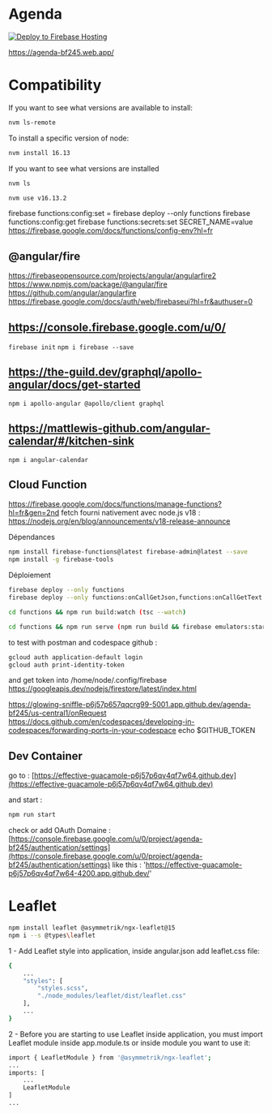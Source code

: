 # Agenda

[![Deploy to Firebase Hosting](https://github.com/nicolashornuel/agenda/actions/workflows/manual.yml/badge.svg)](https://github.com/nicolashornuel/agenda/actions/workflows/manual.yml)

https://agenda-bf245.web.app/

# Compatibility

If you want to see what versions are available to install:

```sh
nvm ls-remote
```

To install a specific version of node:

```sh
nvm install 16.13
```

If you want to see what versions are installed

```sh
nvm ls
```

```sh
nvm use v16.13.2
```

firebase functions:config:set <key>=<value>
firebase deploy --only functions
firebase functions:config:get
firebase functions:secrets:set SECRET_NAME=value
https://firebase.google.com/docs/functions/config-env?hl=fr

## @angular/fire

https://firebaseopensource.com/projects/angular/angularfire2
https://www.npmjs.com/package/@angular/fire
https://github.com/angular/angularfire
https://firebase.google.com/docs/auth/web/firebaseui?hl=fr&authuser=0

## https://console.firebase.google.com/u/0/

`firebase init`
`npm i firebase --save`

## https://the-guild.dev/graphql/apollo-angular/docs/get-started

`npm i apollo-angular @apollo/client graphql`

## https://mattlewis-github.com/angular-calendar/#/kitchen-sink

`npm i angular-calendar`

## Cloud Function

https://firebase.google.com/docs/functions/manage-functions?hl=fr&gen=2nd
fetch fourni nativement avec node.js v18 :
https://nodejs.org/en/blog/announcements/v18-release-announce

Dépendances

```sh
npm install firebase-functions@latest firebase-admin@latest --save
npm install -g firebase-tools
```

Déploiement

```sh
firebase deploy --only functions
firebase deploy --only functions:onCallGetJson,functions:onCallGetText
```

```sh
cd functions && npm run build:watch (tsc --watch)
```

```sh
cd functions && npm run serve (npm run build && firebase emulators:start --only functions)
```

to test with postman and codespace github :

```sh
gcloud auth application-default login
gcloud auth print-identity-token
```

and get token into /home/node/.config/firebase
https://googleapis.dev/nodejs/firestore/latest/index.html

https://glowing-sniffle-p6j57p657qqcrg99-5001.app.github.dev/agenda-bf245/us-central1/onRequest
https://docs.github.com/en/codespaces/developing-in-codespaces/forwarding-ports-in-your-codespace
echo $GITHUB_TOKEN

## Dev Container

go to :
[https://effective-guacamole-p6j57p6qv4qf7w64.github.dev](https://effective-guacamole-p6j57p6qv4qf7w64.github.dev)

and start :

```sh
npm run start
```

check or add OAuth Domaine :
[https://console.firebase.google.com/u/0/project/agenda-bf245/authentication/settings](https://console.firebase.google.com/u/0/project/agenda-bf245/authentication/settings)
like this : 'https://effective-guacamole-p6j57p6qv4qf7w64-4200.app.github.dev/'

# Leaflet

```sh
npm install leaflet @asymmetrik/ngx-leaflet@15
npm i --s @types\leaflet
```

1 - Add Leaflet style into application, inside angular.json add leaflet.css file:

```sh
{
    ...
    "styles": [
        "styles.scss",
        "./node_modules/leaflet/dist/leaflet.css"
    ],
    ...
}
```

2 - Before you are starting to use Leaflet inside application, you must import Leaflet module inside app.module.ts or inside module you want to use it:

```sh
import { LeafletModule } from '@asymmetrik/ngx-leaflet';
...
imports: [
    ...
    LeafletModule
]
...
```
